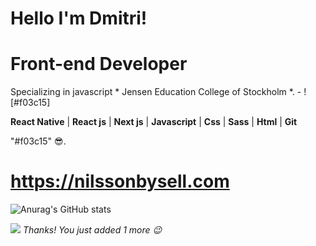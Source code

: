 



# Hello I'm Dmitri!

<h1>
  <b>
    Front-end Developer
  </b>
</h1> 
Specializing in javascript * Jensen Education College of Stockholm *.
- ![#f03c15]
<p>
  <b>React Native</b> | 
  <b>React js</b> | 
  <b>Next js</b> | 
  <b>Javascript</b> | 
  <b>Css</b> | 
  <b>Sass</b> | 
  <b>Html</b> | 
  <b>Git</b>
</p>
"#f03c15"
😎.  

# https://nilssonbysell.com

![Anurag's GitHub stats](https://github-readme-stats.vercel.app/api?username=Dmitrinilssonbysell&show_icons=true&theme=radical)


![](https://komarev.com/ghpvc/?username=Dmitrinilssonbysell)
*Thanks! You just added 1 more 😉*



